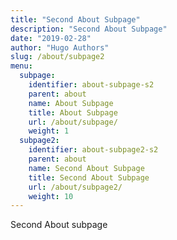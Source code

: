 ```yaml
---
title: "Second About Subpage"
description: "Second About Subpage"
date: "2019-02-28"
author: "Hugo Authors"
slug: /about/subpage2
menu:
  subpage:
    identifier: about-subpage-s2
    parent: about
    name: About Subpage
    title: About Subpage
    url: /about/subpage/
    weight: 1
  subpage2:
    identifier: about-subpage2-s2
    parent: about
    name: Second About Subpage
    title: Second About Subpage
    url: /about/subpage2/
    weight: 10
---
```


Second About subpage

